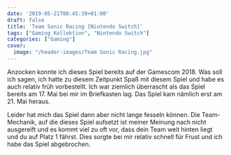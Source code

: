 ```yaml
---
date: '2019-05-21T08:45:39+01:00'
draft: false
title: 'Team Sonic Racing [Nintendo Switch]'
tags: ["Gaming Kollektion", "Nintendo Switch"]
categories: ["Gaming"]
cover:
  image: "/header-images/Team Sonic Racing.jpg"
---
```


Anzocken konnte ich dieses Spiel bereits auf der Gamescom 2018. Was soll ich sagen, ich hatte zu diesem Zeitpunkt Spaß mit diesem Spiel und habe es auch relativ früh vorbestellt. Ich war ziemlich überrascht als das Spiel bereits am 17. Mai bei mir im Briefkasten lag. Das Spiel kam nämlich erst am 21. Mai heraus.

Leider hat mich das Spiel dann aber nicht lange fesseln können. Die Team-Mechanik, auf die dieses Spiel aufsetzt ist meiner Meinung nach nicht ausgereift und es kommt viel zu oft vor, dass dein Team weit hinten liegt und du auf Platz 1 fährst. Dies sorgte bei mir relativ schnell für Frust und ich habe das Spiel abgebrochen.